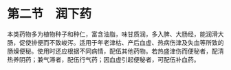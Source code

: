 # 第二节　润下药

本类药物多为植物种子和种仁，富含油脂，味甘质润，多入脾、大肠经，能润滑大肠，促使排便而不致峻泻。适用于年老津枯、产后血虚、热病伤津及失血等所致的肠燥便秘。使用时还应根据不同病情，配伍其他药物。若热盛津伤而便秘者，配清热养阴药；兼气滞者，配伍行气药；因血虚引起便秘者，可配伍补血药。